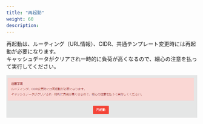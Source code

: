 ```yaml
---
title: "再起動"
weight: 60
description: 
---
```


再起動は、ルーティング（URL情報）、CIDR、共通テンプレート変更時には再起動が必要になります。  
キャッシュデータがクリアされ一時的に負荷が高くなるので、細心の注意を払って実行してください。

![リスタート](restart.png)

